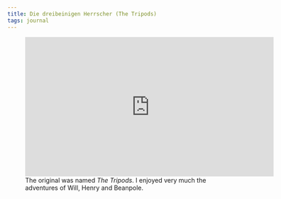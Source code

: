 ```yaml
---
title: Die dreibeinigen Herrscher (The Tripods)
tags: journal
---
```

<figure class="hero">
<iframe width="560" height="315" src="https://www.youtube.com/embed/UZPwv5hEgw0?si=cYes1MMUoWsk1d8K" title="YouTube video player" frameborder="0" allow="accelerometer; autoplay; clipboard-write; encrypted-media; gyroscope; picture-in-picture; web-share" allowfullscreen></iframe>
<figcaption>The original was named <cite>The Tripods</cite>. I enjoyed very much the adventures of Will, Henry and Beanpole.</figcaption>
</figure>